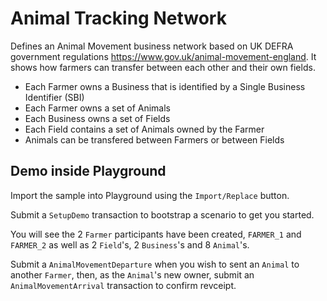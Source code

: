 # Animal Tracking Network

Defines an Animal Movement business network based on UK DEFRA government regulations https://www.gov.uk/animal-movement-england. It shows how farmers can transfer between each other and their own fields. 

- Each Farmer owns a Business that is identified by a Single Business Identifier (SBI)
- Each Farmer owns a set of Animals
- Each Business owns a set of Fields
- Each Field contains a set of Animals owned by the Farmer
- Animals can be transfered between Farmers or between Fields

## Demo inside Playground
Import the sample into Playground using the `Import/Replace` button.

Submit a `SetupDemo` transaction to bootstrap a scenario to get you started. 

You will see the 2 `Farmer` participants have been created, `FARMER_1` and `FARMER_2` as well as 2 `Field`'s, 2 `Business`'s and 8 `Animal`'s. 

Submit a `AnimalMovementDeparture` when you wish to sent an `Animal` to another `Farmer`, then, as the `Animal`'s new owner,  submit an `AnimalMovementArrival` transaction to confirm revceipt. 
